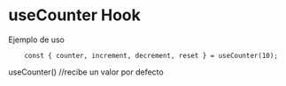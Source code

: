 # useCounter Hook

Ejemplo de uso
```
    const { counter, increment, decrement, reset } = useCounter(10);
```

useCounter() //recibe un valor por defecto